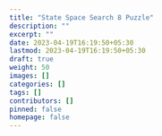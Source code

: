 ```yaml
---
title: "State Space Search 8 Puzzle"
description: ""
excerpt: ""
date: 2023-04-19T16:19:50+05:30
lastmod: 2023-04-19T16:19:50+05:30
draft: true
weight: 50
images: []
categories: []
tags: []
contributors: []
pinned: false
homepage: false
---
```

